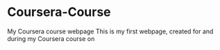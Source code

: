# Coursera-Course
My Coursera course webpage
This is my first webpage, created for and during my Coursera course on
